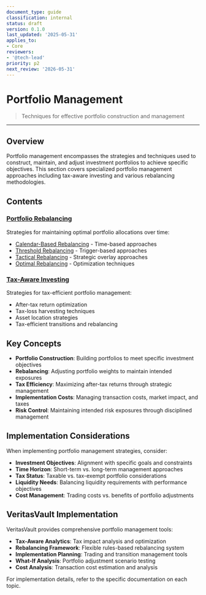 ```yaml
---
document_type: guide
classification: internal
status: draft
version: 0.1.0
last_updated: '2025-05-31'
applies_to:
- Core
reviewers:
- '@tech-lead'
priority: p2
next_review: '2026-05-31'
---
```


# Portfolio Management

> Techniques for effective portfolio construction and management

---

## Overview

Portfolio management encompasses the strategies and techniques used to construct, maintain, and adjust investment portfolios to achieve specific objectives. This section covers specialized portfolio management approaches including tax-aware investing and various rebalancing methodologies.

## Contents

### [Portfolio Rebalancing](./rebalancing/index.md)

Strategies for maintaining optimal portfolio allocations over time:
* [Calendar-Based Rebalancing](./rebalancing/calendar-rebalancing.md) - Time-based approaches
* [Threshold Rebalancing](./rebalancing/threshold-rebalancing.md) - Trigger-based approaches 
* [Tactical Rebalancing](./rebalancing/tactical-rebalancing.md) - Strategic overlay approaches
* [Optimal Rebalancing](./rebalancing/optimal-rebalancing.md) - Optimization techniques

### [Tax-Aware Investing](./tax-aware-investing.md)

Strategies for tax-efficient portfolio management:
* After-tax return optimization
* Tax-loss harvesting techniques
* Asset location strategies
* Tax-efficient transitions and rebalancing

## Key Concepts

* **Portfolio Construction**: Building portfolios to meet specific investment objectives
* **Rebalancing**: Adjusting portfolio weights to maintain intended exposures
* **Tax Efficiency**: Maximizing after-tax returns through strategic management
* **Implementation Costs**: Managing transaction costs, market impact, and taxes
* **Risk Control**: Maintaining intended risk exposures through disciplined management

## Implementation Considerations

When implementing portfolio management strategies, consider:

* **Investment Objectives**: Alignment with specific goals and constraints
* **Time Horizon**: Short-term vs. long-term management approaches
* **Tax Status**: Taxable vs. tax-exempt portfolio considerations
* **Liquidity Needs**: Balancing liquidity requirements with performance objectives
* **Cost Management**: Trading costs vs. benefits of portfolio adjustments

## VeritasVault Implementation

VeritasVault provides comprehensive portfolio management tools:

* **Tax-Aware Analytics**: Tax impact analysis and optimization
* **Rebalancing Framework**: Flexible rules-based rebalancing system
* **Implementation Planning**: Trading and transition management tools
* **What-If Analysis**: Portfolio adjustment scenario testing
* **Cost Analysis**: Transaction cost estimation and analysis

For implementation details, refer to the specific documentation on each topic.